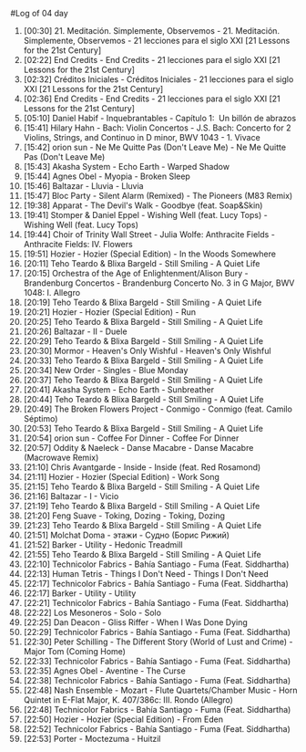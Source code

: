 #Log of 04 day

1. [00:30] 21. Meditación. Simplemente, Observemos - 21. Meditación. Simplemente, Observemos - 21 lecciones para el siglo XXI [21 Lessons for the 21st Century]
1. [02:22] End Credits - End Credits - 21 lecciones para el siglo XXI [21 Lessons for the 21st Century]
1. [02:32] Créditos Iniciales - Créditos Iniciales - 21 lecciones para el siglo XXI [21 Lessons for the 21st Century]
1. [02:36] End Credits - End Credits - 21 lecciones para el siglo XXI [21 Lessons for the 21st Century]
1. [05:10] Daniel Habif - Inquebrantables - Capítulo 1:  Un billón de abrazos
1. [15:41] Hilary Hahn - Bach: Violin Concertos - J.S. Bach: Concerto for 2 Violins, Strings, and Continuo in D minor, BWV 1043 - 1. Vivace
1. [15:42] orion sun - Ne Me Quitte Pas (Don't Leave Me) - Ne Me Quitte Pas (Don't Leave Me)
1. [15:43] Akasha System - Echo Earth - Warped Shadow
1. [15:44] Agnes Obel - Myopia - Broken Sleep
1. [15:46] Baltazar - Lluvia - Lluvia
1. [15:47] Bloc Party - Silent Alarm (Remixed) - The Pioneers (M83 Remix)
1. [19:38] Apparat - The Devil's Walk - Goodbye (feat. Soap&Skin)
1. [19:41] Stomper & Daniel Eppel - Wishing Well (feat. Lucy Tops) - Wishing Well (feat. Lucy Tops)
1. [19:44] Choir of Trinity Wall Street - Julia Wolfe: Anthracite Fields - Anthracite Fields: IV. Flowers
1. [19:51] Hozier - Hozier (Special Edition) - In the Woods Somewhere
1. [20:11] Teho Teardo & Blixa Bargeld - Still Smiling - A Quiet Life
1. [20:15] Orchestra of the Age of Enlightenment/Alison Bury - Brandenburg Concertos - Brandenburg Concerto No. 3 in G Major, BWV 1048: I. Allegro
1. [20:19] Teho Teardo & Blixa Bargeld - Still Smiling - A Quiet Life
1. [20:21] Hozier - Hozier (Special Edition) - Run
1. [20:25] Teho Teardo & Blixa Bargeld - Still Smiling - A Quiet Life
1. [20:26] Baltazar - II - Duele
1. [20:29] Teho Teardo & Blixa Bargeld - Still Smiling - A Quiet Life
1. [20:30] Mormor - Heaven's Only Wishful - Heaven's Only Wishful
1. [20:33] Teho Teardo & Blixa Bargeld - Still Smiling - A Quiet Life
1. [20:34] New Order - Singles - Blue Monday
1. [20:37] Teho Teardo & Blixa Bargeld - Still Smiling - A Quiet Life
1. [20:41] Akasha System - Echo Earth - Sunbreather
1. [20:44] Teho Teardo & Blixa Bargeld - Still Smiling - A Quiet Life
1. [20:49] The Broken Flowers Project - Conmigo - Conmigo (feat. Camilo Séptimo)
1. [20:53] Teho Teardo & Blixa Bargeld - Still Smiling - A Quiet Life
1. [20:54] orion sun - Coffee For Dinner - Coffee For Dinner
1. [20:57] Oddity & Naeleck - Danse Macabre - Danse Macabre (Macrowave Remix)
1. [21:10] Chris Avantgarde - Inside - Inside (feat. Red Rosamond)
1. [21:11] Hozier - Hozier (Special Edition) - Work Song
1. [21:15] Teho Teardo & Blixa Bargeld - Still Smiling - A Quiet Life
1. [21:16] Baltazar - I - Vicio
1. [21:19] Teho Teardo & Blixa Bargeld - Still Smiling - A Quiet Life
1. [21:20] Feng Suave - Toking, Dozing - Toking, Dozing
1. [21:23] Teho Teardo & Blixa Bargeld - Still Smiling - A Quiet Life
1. [21:51] Molchat Doma - этажи - Судно (Борис Рижий)
1. [21:52] Barker - Utility - Hedonic Treadmill
1. [21:55] Teho Teardo & Blixa Bargeld - Still Smiling - A Quiet Life
1. [22:10] Technicolor Fabrics - Bahía Santiago - Fuma (Feat. Siddhartha)
1. [22:13] Human Tetris - Things I Don't Need - Things I Don't Need
1. [22:17] Technicolor Fabrics - Bahía Santiago - Fuma (Feat. Siddhartha)
1. [22:17] Barker - Utility - Utility
1. [22:21] Technicolor Fabrics - Bahía Santiago - Fuma (Feat. Siddhartha)
1. [22:22] Los Mesoneros - Solo - Solo
1. [22:25] Dan Deacon - Gliss Riffer - When I Was Done Dying
1. [22:29] Technicolor Fabrics - Bahía Santiago - Fuma (Feat. Siddhartha)
1. [22:30] Peter Schilling - The Different Story (World of Lust and Crime) - Major Tom (Coming Home)
1. [22:33] Technicolor Fabrics - Bahía Santiago - Fuma (Feat. Siddhartha)
1. [22:35] Agnes Obel - Aventine - The Curse
1. [22:38] Technicolor Fabrics - Bahía Santiago - Fuma (Feat. Siddhartha)
1. [22:48] Nash Ensemble - Mozart - Flute Quartets/Chamber Music - Horn Quintet in E-Flat Major, K. 407/386c: III. Rondo (Allegro)
1. [22:48] Technicolor Fabrics - Bahía Santiago - Fuma (Feat. Siddhartha)
1. [22:50] Hozier - Hozier (Special Edition) - From Eden
1. [22:52] Technicolor Fabrics - Bahía Santiago - Fuma (Feat. Siddhartha)
1. [22:53] Porter - Moctezuma - Huitzil
